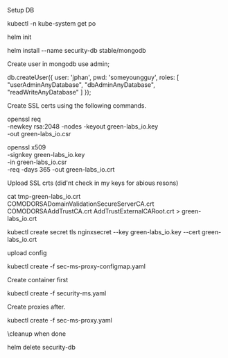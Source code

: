 Setup DB

kubectl -n kube-system get po

helm init

helm install --name security-db stable/mongodb

Create user in mongodb
use admin;

db.createUser({ user: 'jphan', pwd: 'someyoungguy', roles: [ "userAdminAnyDatabase", "dbAdminAnyDatabase", "readWriteAnyDatabase" ] });

Create SSL certs using the following commands.

openssl req \
       -newkey rsa:2048 -nodes -keyout green-labs_io.key \
       -out green-labs_io.csr

openssl x509 \
       -signkey green-labs_io.key \
       -in green-labs_io.csr \
       -req -days 365 -out green-labs_io.crt

Upload SSL crts (did'nt check in my keys for abious resons)

cat tmp-green-labs_io.crt COMODORSADomainValidationSecureServerCA.crt COMODORSAAddTrustCA.crt AddTrustExternalCARoot.crt > green-labs_io.crt

kubectl create secret tls nginxsecret --key green-labs_io.key  --cert green-labs_io.crt

upload config

kubectl create -f sec-ms-proxy-configmap.yaml

Create container first

kubectl create -f security-ms.yaml

Create proxies after.

kubectl create -f sec-ms-proxy.yaml


\cleanup when done

helm delete security-db

